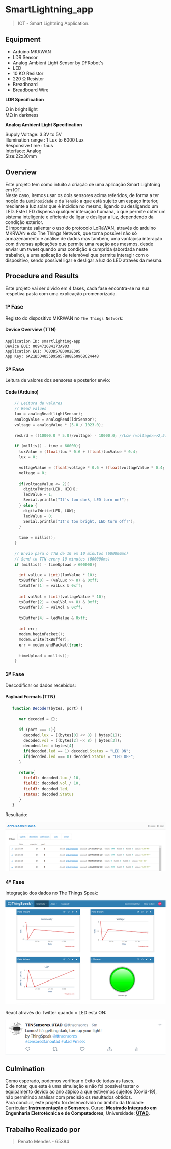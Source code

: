 # SmartLightning_app

> IOT - Smart Lightning Application.

## Equipment

 <ul>
    <li>Arduino MKRWAN</li>
    <li>LDR Sensor</li>
    <li>Analog Ambient Light Sensor by DFRobot's</li>
    <li>LED</li>
    <li>10 KΩ Resistor</li>
    <li>220 Ω Resistor</li>
    <li>Breadboard</li>
    <li>Breadboard Wire</li>
 </ul>

 __LDR Specification__

 Ω in bright light<br>
 MΩ in darkness 

 __Analog Ambient Light Specification__

 Supply Voltage: 3.3V to 5V<br>
 Illumination range : 1 Lux to 6000 Lux<br>
 Responsive time : 15us<br>
 Interface: Analog<br>
 Size:22x30mm

## Overview

Este projeto tem como intuito a criação de uma aplicação Smart Lightning em IOT.</br>
Neste caso, iremos usar os dois sensores acima referidos, de forma a ter noção da `Luminosidade` e da `Tensão` a que está sujeito um espaço interior, mediante a luz solar que é incidida no mesmo, ligando ou desligando um LED. Este LED dispensa qualquer interação humana, o que permite obter um sistema inteligente e eficiente de ligar e desligar a luz, dependendo da condição exterior.</br>
É importante salientar o uso do protocolo LoRaWAN, através do arduino MKRWAN e do The Things Network, que torna possível não só armazenamento e análise de dados mas também, uma vantajosa interação com diversas aplicações que permite uma reação aos mesmos, desde enviar um tweet quando uma condição é cumprida (abordada neste trabalho), a uma aplicação de telemóvel que permite interagir com o dispositivo, sendo possível ligar e desligar a luz do LED através da mesma.

## Procedure and Results

Este projeto vai ser divido em 4 fases, cada fase encontra-se na sua respetiva pasta com uma explicação promenorizada. 

### 1ª Fase
 
Registo do dispositivo MKRWAN no `The Things Network`:

#### Device Overview (TTN)

  ```plan
  Application ID: smartlighting-app
  Device EUI: 009472084173A903
  Application EUI: 70B3D57ED002E395
  App Key: 6A21B5D4855D9595F888E6096BC2444B
  ```

### 2ª Fase

Leitura de valores dos sensores e posterior envio:

#### Code (Arduino)

```c
    // Leitura de valores
    // Read values
    lux = analogRead(lightSensor); 
    analogValue = analogRead(ldrSensor); 
    voltage = analogValue * (5.0 / 1023.0);

    resLrd = ((10000.0 * 5.0)/voltage) - 10000.0; //Low (voltage>>>2,5) ; High (voltage<<<2.4)

    if (millis() - time > 60000){
      luxValue = (float)lux * 0.6 + (float)luxValue * 0.4;
      lux = 0;
    
      voltageValue = (float)voltage * 0.6 + (float)voltageValue * 0.4;
      voltage = 0;

      if(voltageValue <= 2){
        digitalWrite(LED, HIGH);
        ledValue = 1;
        Serial.println("It's too dark, LED turn on!");
      } else {
        digitalWrite(LED, LOW);
        ledValue = 0;
        Serial.println("It's too bright, LED turn off!");
      }

      time = millis();
    }

    // Envio para o TTN de 10 em 10 minutos (600000ms)
    // Send to TTN every 10 minutes (600000ms)
    if (millis() - timeUpload > 600000){

      int valLux = (int)(luxValue * 10);
      txBuffer[0] = (valLux >> 8) & 0xff;
      txBuffer[1] = valLux & 0xff;

      int valVol = (int)(voltageValue * 10);
      txBuffer[2] = (valVol >> 8) & 0xff;
      txBuffer[3] = valVol & 0xff;

      txBuffer[4] = ledValue & 0xff;

      int err;
      modem.beginPacket();
      modem.write(txBuffer);
      err = modem.endPacket(true);

      timeUpload = millis();
    }
```
### 3ª Fase

Descodificar os dados recebidos:

#### Payload Formats (TTN)

```js
   function Decoder(bytes, port) {

      var decoded = {};

      if (port === 1){
        decoded.lux = ((bytes[0] << 8) | bytes[1]);
        decoded.vol = ((bytes[2] << 8) | bytes[3]);
        decoded.led = bytes[4]
        if(decoded.led == 1) decoded.Status = "LED ON";
        if(decoded.led === 0) decoded.Status = "LED OFF";
      }  

      return{
        field1: decoded.lux / 10,
        field2: decoded.vol / 10,
        field3: decoded.led,
        status: decoded.Status
      }   
   }
```

Resultado:

![TTN_DataF](./Img/TTN_DataF.png)

### 4ª Fase

Integração dos dados no The Things Speak:

![TTN_ViewF](./Img/TTS_ViewF.png)</br>

React através do Twitter quando o LED está ON:

![TTS_Twitter](./Img/TTS_Twitter.png)

## Culmination

Como esperado, podemos verificar o êxito de todas as fases.</br>
É de notar, que esta é uma simulação e não foi possível testar o equipamento devido ao ano atípico a que estivemos sujeitos (Covid-19), não permitindo analisar com precisão os resultados obtidos.</br>
Para concluir, este projeto foi desenvolvido no âmbito da Unidade Curricular: __Instrumentação e Sensores__, Curso: __Mestrado Integrado em Engenharia Eletrotécnica e de Computadores__, Universidade: <a target="_blanc" href="https://www.utad.pt"/>__UTAD__</a>.

## Trabalho Realizado por

> Renato Mendes - 65384
